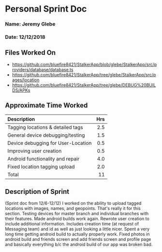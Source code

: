 # Personal Sprint Doc

### Name: Jeremy Glebe
### Date: 12/12/2018

## Files Worked On

- https://github.com/bluefire8421/StalkerApp/blob/glebe/StalkerApp/src/providers/database/database.ts
- https://github.com/bluefire8421/StalkerApp/tree/glebe/StalkerApp/src/pages/location
- https://github.com/bluefire8421/StalkerApp/tree/glebe/DEBUG%20BUILDS/APKs


## Approximate Time Worked

| Description                         | Hrs  |
| :---------------------------------- | ---: |
| Tagging locations & detailed tags   | 2.5  |
| General device debugging/testing    | 1.5  |
| Device debugging for User-Location  | 0.5  |
| Improving user creation             | 0.5  |
| Android functionality and repair    | 4.0  |
| Fixed location tagging upload       | 2.0  |
| Total                               | 11   |

## Description of Sprint

(Sprint doc from 12/6-12/12) I worked on the ability to upload tagged locations with images, names, and geopoints.
That's really it for this section. Testing devices for master branch and individual branches with their features.
Made android builds work again. Rewrote user creation to include additional information. Includes creation time (at
request of Messaging team) and id as well as just looking a little nicer. Spent a very long time getting android
build to actually properly work. Fixed photos in android build and friends screen and add friends screen and profile
page and basically everything b/c the android build of our app was broken bad.
